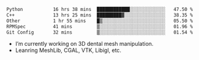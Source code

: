 <!--START_SECTION:waka-->

```txt
Python           16 hrs 38 mins  ████████████░░░░░░░░░░░░░   47.50 %
C++              13 hrs 25 mins  █████████▓░░░░░░░░░░░░░░░   38.35 %
Other            1 hr 55 mins    █▒░░░░░░░░░░░░░░░░░░░░░░░   05.50 %
RPMSpec          41 mins         ▒░░░░░░░░░░░░░░░░░░░░░░░░   01.96 %
Git Config       32 mins         ▒░░░░░░░░░░░░░░░░░░░░░░░░   01.54 %
```

<!--END_SECTION:waka-->

<!--
**0x11111111/0x11111111** is a ✨ _special_ ✨ repository because its `README.md` (this file) appears on your GitHub profile.

Here are some ideas to get you started:

- 🔭 I’m currently working on ...
- 🌱 I’m currently learning ...
- 👯 I’m looking to collaborate on ...
- 🤔 I’m looking for help with ...
- 💬 Ask me about ...
- 📫 How to reach me: ...
- 😄 Pronouns: ...
- ⚡ Fun fact: ...
-->
- I’m currently working on 3D dental mesh manipulation.
- Leanring MeshLib, CGAL, VTK, Libigl, etc.
